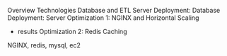 Overview
Technologies
Database and ETL
Server
Deployment: Database
Deployment: Server
Optimization 1: NGINX and Horizontal Scaling
- results
Optimization 2: Redis Caching

NGINX, redis, mysql, ec2